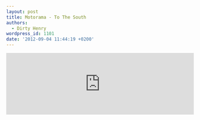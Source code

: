 ```yaml
---
layout: post
title: Motorama - To The South
authors:
  - Dirty Henry
wordpress_id: 1101
date: '2012-09-04 11:44:19 +0200'
---
```

<iframe width="100%" height="166" scrolling="no" frameborder="no" src="http://w.soundcloud.com/player/?url=http%3A%2F%2Fapi.soundcloud.com%2Ftracks%2F58228144&show_artwork=true"></iframe>
